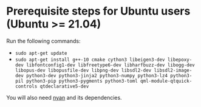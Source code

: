 # Prerequisite steps for Ubuntu users (Ubuntu >= 21.04)

Run the following commands:

 - `sudo apt-get update`
 - `sudo apt-get install g++-10 cmake cython3 libeigen3-dev libepoxy-dev libfontconfig1-dev libfreetype6-dev libharfbuzz-dev libogg-dev libopus-dev libopusfile-dev libpng-dev libsdl2-dev libsdl2-image-dev python3-dev python3-jinja2 python3-numpy python3-lz4 python3-pil python3-pip python3-pygments python3-toml qml-module-qtquick-controls qtdeclarative5-dev`

You will also need [nyan](https://github.com/SFTtech/nyan/blob/master/doc/building.md) and its dependencies.
